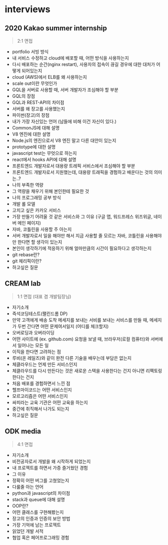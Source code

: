 # interviews

## 2020 Kakao summer internship
> 2:1 면접
- portfolio 서빙 방식
- 내 서비스 수정하고 cloud에 배포할 때, 어떤 방식을 사용하는지
- 다시 배포하는 순간(nginx restart), 사용자의 접속이 끊길 경우에 대한 대처가 어떻게 되어있는지
- cloud (AWS)에서 ELB를 왜 사용하는지
- scale out이란 무엇인가
- GQL을 서버로 사용할 때, 서버 개발자가 조심해야 할 부분
- GQL의 장점
- GQL과 REST-API의 차이점
- 서버를 왜 장고를 사용했는지
- 파이썬(장고)의 장점
- 내가 가장 자신있는 언어 (남들에 비해 이건 자신이 있다.)
- CommonJS에 대해 설명
- V8 엔진에 대한 설명
- Node.js의 엔진으로서 V8 엔진 말고 다른 대안이 있는지
- prototype에 대한 설명
- javascript test는 무엇으로 하는지
- react에서 hooks API에 대해 설명
- 프론트엔드 개발자로서 대용량 트레픽 서비스에서 조심해야 할 부분
- 프론트엔드 개발자로서 지원했는데, 대용량 트래픽을 경험하고 배운다는 것의 의미는..?
- 나의 부족한 역량
- 그 역량을 채우기 위해 본인한테 필요한 것
- 나의 프로그래밍 공부 방식
- 개발 롤 모델
- 고치고 싶은 카카오 서비스
- 가장 만들기 어려울 것 같은 서비스와 그 이유 (구글 맵, 워드프레스 위즈위글, 네이버 메인 페이지)
- 자바, 코틀린을 사용할 주 아는지
- 서버 개발자로서 일을 해야만 해서 지금 사용할 줄 모르는 자바, 코틀린을 사용해야만 한다면 할 생각이 있는지
- 본인이 생각하기에 적응하기 위해 얼마만큼의 시간이 필요하다고 생각하는지
- git rebase란?
- git 체리픽이란?
- 하고싶은 질문


## CREAM lab
> 1:1 면접 (대표 겸 개발팀장님)
- 자기소개
- 즉석코딩테스트(팰린드롬 DP)
- 만약 고객에게 배송 도착 메세지를 보내는 서비를 보내는 서비스를 만들 때, 메세지가 두번 간다면 어떤 문제여서일지 (어디를 체크할지)
- 오버로딩과 오버라이딩
- 어떤 사이트에 (ex. github.com) 요청을 보낼 때, 브라우저(로컬 컴퓨터)와 서버에서 일어나는 모든 일
- 이직을 한다면 고려하는 점
- 루비(온 레일즈)와 같이 완전 다른 기술을 배우는데 부담은 없는지
- 체클라우드는 언제 만든 서비스인지
- 체클라우드를 다시 만든다는 것은 새로운 스택을 사용한다는 건지 아니면 리팩토링한다는 건지
- 처음 배포를 경험하면서 느낀 점
- 헬프마이코드는 어떤 서비스인지
- 모르고리즘은 어떤 서비스인지
- 싸피라는 교육 기관은 어떤 교육을 하는지
- 중간에 취직해서 나가도 되는지
- 하고싶은 질문


## ODK media
> 4:1 면접
- 자기소개
- 비전공자로서 개발을 왜 시작하게 되었는지
- 내 프로젝트를 하면서 가증 즐거웠던 경험
- 그 이유
- 정확히 어떤 버그를 고쳤었는지
- 다룰줄 아는 언어
- python과 javascript의 차이점
- stack과 queue에 대해 설명
- OOP란?
- 어떤 클래스를 구현해봤는지
- 장고의 인증과 인증의 보안 방법
- 가장 기억에 남는 프로젝트
- 읽었던 개발 서적
- 협업 혹은 페어프로그래밍 경험
